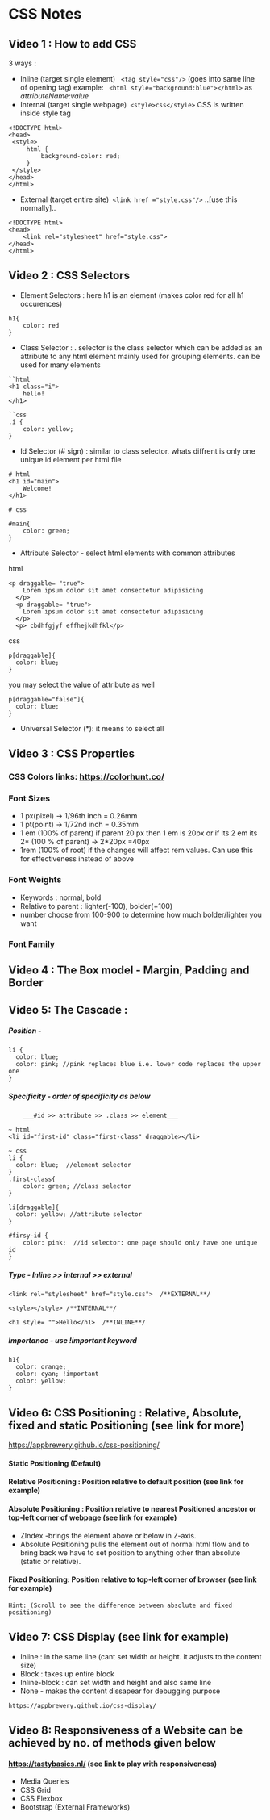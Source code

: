# CSS Notes

## Video 1 : How to add CSS

3 ways :

- Inline (target single element) ` <tag style="css"/>` (goes into same line of opening tag) example: ` <html style="background:blue"></html>` as _attributeName:value_
- Internal (target single webpage)` <style>css</style>` CSS is written inside style tag

```
<!DOCTYPE html>
<head>
 <style>
     html {
         background-color: red;
     }
 </style>
</head>
</html>
```

- External (target entire site)` <link href ="style.css"/>` ..[use this normally]..

```
<!DOCTYPE html>
<head>
    <link rel="stylesheet" href="style.css">
</head>
</html>
```

## Video 2 : CSS Selectors

- Element Selectors : here h1 is an element (makes color red for all h1 occurences)

```
h1{
    color: red
}
```

- Class Selector : . selector is the class selector which can be added as an attribute to any html element mainly used for grouping elements. can be used for many elements

```
``html
<h1 class="i">
    hello!
</h1>

``css
.i {
    color: yellow;
}
```

- Id Selector (# sign) : similar to class selector. whats diffrent is only one unique id element per html file

```
# html
<h1 id="main">
    Welcome!
</h1>

# css

#main{
    color: green;
}
```

- Attribute Selector - select html elements with common attributes

html
``` 
<p draggable= "true">
    Lorem ipsum dolor sit amet consectetur adipisicing
  </p>
  <p draggable= "true">
    Lorem ipsum dolor sit amet consectetur adipisicing
  </p>
  <p> cbdhfgjyf effhejkdhfkl</p>

```
css
```
p[draggable]{
  color: blue; 
}
```
you may select the value of attribute as well
```
p[draggable="false"]{
  color: blue; 
}
```

- Universal Selector (*): it means to select all

## Video 3 : CSS Properties
### CSS Colors links: https://colorhunt.co/
### Font Sizes
 - 1 px(pixel) -> 1/96th inch = 0.26mm
 - 1 pt(point) -> 1/72nd inch = 0.35mm
 - 1 em (100% of parent) if parent 20 px then 1 em is 20px or if its 2 em its 2* (100 % of parent) -> 2*20px =40px
 - 1rem (100% of root) if the changes will affect rem values. Can use this for effectiveness instead of above
### Font Weights 
 - Keywords : normal, bold
 - Relative to parent : lighter(-100), bolder(+100)
 - number choose from 100-900 to determine how much bolder/lighter you want
### Font Family

## Video 4 : The Box model - Margin, Padding and Border
## Video 5: The Cascade : 
##### Position - 
```
li {
  color: blue; 
  color: pink; //pink replaces blue i.e. lower code replaces the upper one
}
```
##### Specificity - order of specificity as below 
        ___#id >> attribute >> .class >> element___
```
~ html
<li id="first-id" class="first-class" draggable></li>

~ css
li {
  color: blue;  //element selector
}
.first-class{
    color: green; //class selector
}

li[draggable]{
  color: yellow; //attribute selector
}

#firsy-id {
    color: pink;  //id selector: one page should only have one unique id
}

```
##### Type - Inline >> internal >> external
```
<link rel="stylesheet" href="style.css">  /**EXTERNAL**/

<style></style> /**INTERNAL**/

<h1 style= "">Hello</h1>  /**INLINE**/     

```

##### Importance - use !important keyword
```
h1{
  color: orange;
  color: cyan; !important
  color: yellow;
}
```
## Video 6: CSS Positioning : Relative, Absolute, fixed and static Positioning (see link for more)
https://appbrewery.github.io/css-positioning/ 

#### Static Positioning (Default)
#### Relative Positioning : Position relative to default position (see link for example)
#### Absolute Positioning : Position relative to nearest Positioned ancestor or top-left corner of webpage (see link for example)
   - ZIndex -brings the element above or below in Z-axis.
   - Absolute Positioning pulls the element out of normal html flow and to bring back we have to set position to anything other than absolute (static or relative).
#### Fixed Positioning: Position relative to top-left corner of browser (see link for example)
```
Hint: (Scroll to see the difference between absolute and fixed positioning)
```

## Video 7: CSS Display  (see link for example)
- Inline : in the same line (cant set width or height. it adjusts to the content size)
- Block : takes up entire block
- Inline-block : can set width and height and also same line
- None - makes the content dissapear for debugging purpose
```
https://appbrewery.github.io/css-display/
```

## Video 8: Responsiveness of a Website can be achieved by no. of methods given below
#### https://tastybasics.nl/  (see link to play with responsiveness)
- Media Queries
- CSS Grid
- CSS Flexbox
- Bootstrap (External Frameworks)